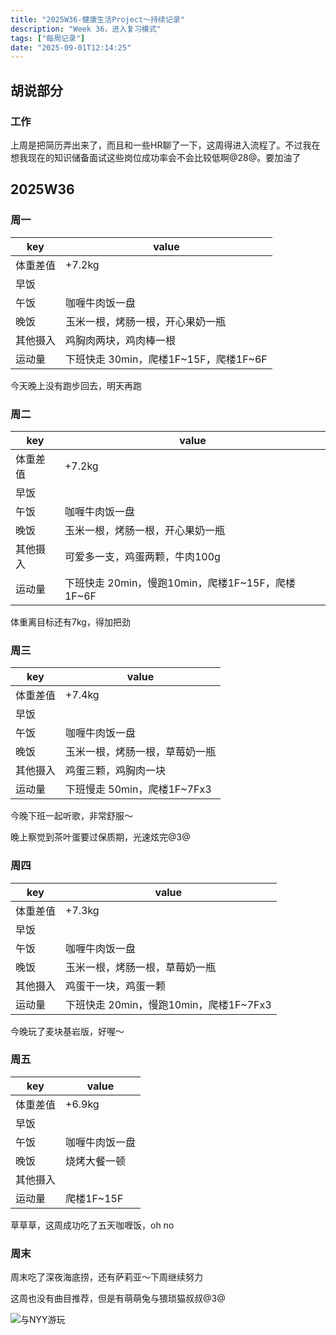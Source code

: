```yaml
---
title: "2025W36-健康生活Project～持续记录"
description: "Week 36，进入复习模式"
tags: ["每周记录"]
date: "2025-09-01T12:14:25"
---
```


## 胡说部分

### 工作

上周是把简历弄出来了，而且和一些HR聊了一下，这周得进入流程了。不过我在想我现在的知识储备面试这些岗位成功率会不会比较低啊@28@。要加油了

## 2025W36

### 周一

| key      | value                                   |
| -------- | --------------------------------------- |
| 体重差值 | +7.2kg                                  |
| 早饭     |                                         |
| 午饭     | 咖喱牛肉饭一盘                          |
| 晚饭     | 玉米一根，烤肠一根，开心果奶一瓶        |
| 其他摄入 | 鸡胸肉两块，鸡肉棒一根                  |
| 运动量   | 下班快走 30min，爬楼1F\~15F，爬楼1F\~6F |

今天晚上没有跑步回去，明天再跑

### 周二

| key      | value                                            |
| -------- | ------------------------------------------------ |
| 体重差值 | +7.2kg                                           |
| 早饭     |                                                  |
| 午饭     | 咖喱牛肉饭一盘                                   |
| 晚饭     | 玉米一根，烤肠一根，开心果奶一瓶                 |
| 其他摄入 | 可爱多一支，鸡蛋两颗，牛肉100g                   |
| 运动量   | 下班快走 20min，慢跑10min，爬楼1F~15F，爬楼1F~6F |

体重离目标还有7kg，得加把劲

### 周三

| key      | value                          |
| -------- | ------------------------------ |
| 体重差值 | +7.4kg                         |
| 早饭     |                                |
| 午饭     | 咖喱牛肉饭一盘                 |
| 晚饭     | 玉米一根，烤肠一根，草莓奶一瓶 |
| 其他摄入 | 鸡蛋三颗，鸡胸肉一块           |
| 运动量   | 下班慢走 50min，爬楼1F~7Fx3    |

今晚下班一起听歌，非常舒服～

晚上察觉到茶叶蛋要过保质期，光速炫完@3@

### 周四

| key      | value                                  |
| -------- | -------------------------------------- |
| 体重差值 | +7.3kg                                 |
| 早饭     |                                        |
| 午饭     | 咖喱牛肉饭一盘                         |
| 晚饭     | 玉米一根，烤肠一根，草莓奶一瓶         |
| 其他摄入 | 鸡蛋干一块，鸡蛋一颗                   |
| 运动量   | 下班快走 20min，慢跑10min，爬楼1F~7Fx3 |

今晚玩了麦块基岩版，好喔～

### 周五

| key      | value          |
| -------- | -------------- |
| 体重差值 | +6.9kg         |
| 早饭     |                |
| 午饭     | 咖喱牛肉饭一盘 |
| 晚饭     | 烧烤大餐一顿   |
| 其他摄入 |                |
| 运动量   | 爬楼1F~15F     |

草草草，这周成功吃了五天咖喱饭，oh no

### 周末

周末吃了深夜海底捞，还有萨莉亚～下周继续努力

这周也没有曲目推荐，但是有萌萌兔与猥琐猫叔叔@3@

![与NYY游玩](https://s2.loli.net/2025/09/08/B3x1NTlm2VO7fqg.png)

